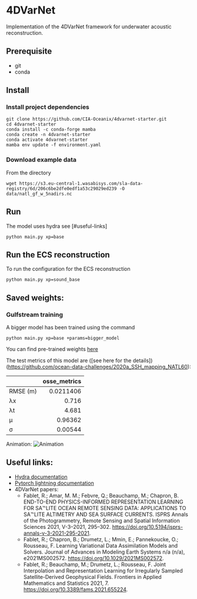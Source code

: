 # 4DVarNet
Implementation of the 4DVarNet framework for underwater acoustic reconstruction.
## Prerequisite
- git
- conda

## Install
### Install project dependencies
```
git clone https://github.com/CIA-Oceanix/4dvarnet-starter.git
cd 4dvarnet-starter
conda install -c conda-forge mamba
conda create -n 4dvarnet-starter
conda activate 4dvarnet-starter
mamba env update -f environment.yaml
```

### Download example data
From the directory
```
wget https://s3.eu-central-1.wasabisys.com/sla-data-registry/6d/206c6be2dfe0edf1a53c29029ed239 -O data/natl_gf_w_5nadirs.nc
```

## Run
The model uses hydra see [#useful-links]
```
python main.py xp=base 
```

## Run the ECS reconstruction
To run the configuration for the ECS reconstruction
```
python main.py xp=sound_base 
```
## Saved weights:

### Gulfstream training
A bigger model has been trained using the command

```
python main.py xp=base +params=bigger_model 
```

You can find pre-trained weights [here](https://s3.eu-central-1.wasabisys.com/melody/quentin_cloud/starter_big_mod_07a265.ckpt)

The test metrics of this model are ([see here for the details])(https://github.com/ocean-data-challenges/2020a_SSH_mapping_NATL60):

|          |   osse_metrics |
|:---------|---------------:|
| RMSE (m) |      0.0211406 |
| λx       |      0.716     |
| λt       |      4.681     |
| μ        |      0.96362   |
| σ        |      0.00544   |

Animation:
![Animation](https://s3.eu-central-1.wasabisys.com/melody/quentin_cloud/starter_anim.gif)



## Useful links:
- [Hydra documentation](https://hydra.cc/docs/intro/)
- [Pytorch lightning documentation](https://pytorch-lightning.readthedocs.io/en/stable/index.html#get-started)
- 4DVarNet papers:
	- Fablet, R.; Amar, M. M.; Febvre, Q.; Beauchamp, M.; Chapron, B. END-TO-END PHYSICS-INFORMED REPRESENTATION LEARNING FOR SA℡LITE OCEAN REMOTE SENSING DATA: APPLICATIONS TO SA℡LITE ALTIMETRY AND SEA SURFACE CURRENTS. ISPRS Annals of the Photogrammetry, Remote Sensing and Spatial Information Sciences 2021, V-3–2021, 295–302. https://doi.org/10.5194/isprs-annals-v-3-2021-295-2021.
	- Fablet, R.; Chapron, B.; Drumetz, L.; Mmin, E.; Pannekoucke, O.; Rousseau, F. Learning Variational Data Assimilation Models and Solvers. Journal of Advances in Modeling Earth Systems n/a (n/a), e2021MS002572. https://doi.org/10.1029/2021MS002572.
	- Fablet, R.; Beauchamp, M.; Drumetz, L.; Rousseau, F. Joint Interpolation and Representation Learning for Irregularly Sampled Satellite-Derived Geophysical Fields. Frontiers in Applied Mathematics and Statistics 2021, 7. https://doi.org/10.3389/fams.2021.655224.

